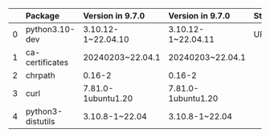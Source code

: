 <!-- markdown-link-check-disable -->

|    | Package           | Version in 9.7.0   | Version in 9.7.0   | Status   |
|---:|:------------------|:-------------------|:-------------------|:---------|
|  0 | python3.10-dev    | 3.10.12-1~22.04.10 | 3.10.12-1~22.04.11 | UPDATED  |
|  1 | ca-certificates   | 20240203~22.04.1   | 20240203~22.04.1   |          |
|  2 | chrpath           | 0.16-2             | 0.16-2             |          |
|  3 | curl              | 7.81.0-1ubuntu1.20 | 7.81.0-1ubuntu1.20 |          |
|  4 | python3-distutils | 3.10.8-1~22.04     | 3.10.8-1~22.04     |          |